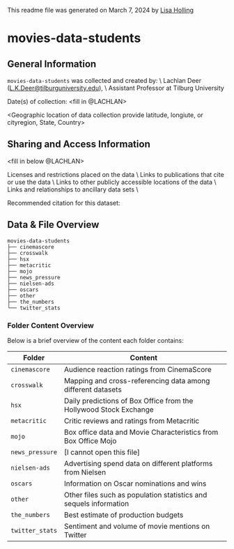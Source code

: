 This readme file was generated on March 7, 2024 by [Lisa Holling](https://github.com/Lisa-Holling)

# movies-data-students

## General Information

`movies-data-students` was collected and created by: \\
Lachlan Deer ([L.K.Deer\@tilburguniversity.edu](mailto:L.K.Deer@tilburguniversity.edu)), \\
Assistant Professor at Tilburg University

Date(s) of collection: \<fill in @LACHLAN\>

<Geographic location of data collection provide latitude, longiute, or cityregion, State, Country>
<Information about funding sources that supported the collection of the data>

## Sharing and Access Information

<fill in below @LACHLAN>

Licenses and restrictions placed on the data \\
Links to publications that cite or use the data \\
Links to other publicly accessible locations of the data \\
Links and relationships to ancillary data sets \\

Recommended citation for this dataset:


## Data & File Overview
```
movies-data-students 
├── cinemascore 
├── crosswalk 
├── hsx 
├── metacritic
├── mojo 
├── news_pressure 
├── nielsen-ads 
├── oscars 
├── other 
├── the_numbers
└── twitter_stats
```

### Folder Content Overview

Below is a brief overview of the content each folder contains:

| Folder          | Content                                                            |
|-----------------|--------------------------------------------------------------------|
| `cinemascore`   | Audience reaction ratings from CinemaScore                         |
| `crosswalk`     | Mapping and cross-referencing data among different datasets        |
| `hsx`           | Daily predictions of Box Office from the Hollywood Stock Exchange  |
| `metacritic`    | Critic reviews and ratings from Metacritic                         |
| `mojo`          | Box office data and Movie Characteristics from Box Office Mojo     |
| `news_pressure` | [I cannot open this file]                                          |
| `nielsen-ads`   | Advertising spend data on different platforms from Nielsen         |
| `oscars`        | Information on Oscar nominations and wins                          |
| `other`         | Other files such as population statistics and sequels information  |
| `the_numbers`   | Best estimate of production budgets                                |
| `twitter_stats` | Sentiment and volume of movie mentions on Twitter                  |


